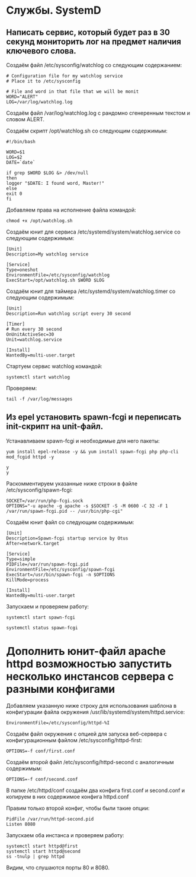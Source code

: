 # Службы. SystemD

## Написать сервис, который будет раз в 30 секунд мониторить лог на предмет наличия ключевого слова.

Создаём файл /etc/sysconfig/watchlog со следующим содержанием:

```
# Configuration file for my watchlog service
# Place it to /etc/sysconfig

# File and word in that file that we will be monit
WORD="ALERT"
LOG=/var/log/watchlog.log
```

Создаём файл /var/log/watchlog.log с рандомно сгенеренным текстом и словом ALERT.

Создаём скрипт /opt/watchlog.sh со следующим содержимым:

```
#!/bin/bash

WORD=$1
LOG=$2
DATE=`date`

if grep $WORD $LOG &> /dev/null
then
logger "$DATE: I found word, Master!"
else
exit 0
fi
```

Добавляем права на исполнение файла командой:

```
chmod +x /opt/watchlog.sh
```

Создаём юнит для сервиса /etc/systemd/system/watchlog.service со следующим содержимым:

```
[Unit]
Description=My watchlog service

[Service]
Type=oneshot
EnvironmentFile=/etc/sysconfig/watchlog
ExecStart=/opt/watchlog.sh $WORD $LOG
```

Создаём юнит для таймера /etc/systemd/system/watchlog.timer со следующим содержимым:

```
[Unit]
Description=Run watchlog script every 30 second

[Timer]
# Run every 30 second
OnUnitActiveSec=30
Unit=watchlog.service

[Install]
WantedBy=multi-user.target
```

Стартуем сервис watchlog командой:

```
systemctl start watchlog
```

Проверяем:

```
tail -f /var/log/messages
```

## Из epel установить spawn-fcgi и переписать init-скрипт на unit-файл. 

Устанавливаем spawn-fcgi и необходимые для него пакеты:

```
yum install epel-release -y && yum install spawn-fcgi php php-cli
mod_fcgid httpd -y

y
y
```

Раскомментируем указанные ниже строки в файле /etc/sysconfig/spawn-fcgi:

```
SOCKET=/var/run/php-fcgi.sock
OPTIONS="-u apache -g apache -s $SOCKET -S -M 0600 -C 32 -F 1 /var/run/spawn-fcgi.pid -- /usr/bin/php-cgi"
```

Создаём юнит файл со следующим содержимым:

```
[Unit]
Description=Spawn-fcgi startup service by Otus
After=network.target

[Service]
Type=simple
PIDFile=/var/run/spawn-fcgi.pid
EnvironmentFile=/etc/sysconfig/spawn-fcgi
ExecStart=/usr/bin/spawn-fcgi -n $OPTIONS
KillMode=process

[Install]
WantedBy=multi-user.target
```

Запускаем и проверяем работу:

```
systemctl start spawn-fcgi

systemctl status spawn-fcgi
```

# Дополнить юнит-файл apache httpd возможностью запустить несколько инстансов сервера с разными конфигами

Добавляем указанную ниже строку для использования шаблона в конфигурации файла окружения /usr/lib/systemd/system/httpd.service:

```
EnvironmentFile=/etc/sysconfig/httpd-%I
```

Создаём файл окружения с опцией для запуска веб-сервера с конфигурационным файлом /etc/sysconfig/httpd-first:

```
OPTIONS=-f conf/first.conf
```
Создаём второй файл /etc/sysconfig/httpd-second с аналогичным содержимым:

```
OPTIONS=-f conf/second.conf
```

В папке /etc/httpd/conf создаём два конфига first.conf и second.conf и копируем в них содержимое конфига httpd.conf

Правим только второй конфиг, чтобы были такие опции:

```
PidFile /var/run/httpd-second.pid
Listen 8080
```

Запускаем оба инстанса и проверяем работу:

```
systemctl start httpd@first
systemctl start httpd@second
ss -tnulp | grep httpd
```
Видим, что слушаются порты 80 и 8080.

